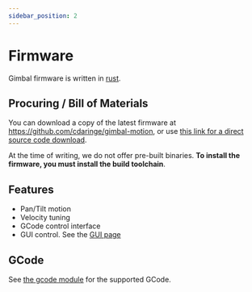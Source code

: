 ```yaml
---
sidebar_position: 2
---
```


# Firmware

Gimbal firmware is written in [rust](https://www.rust-lang.org/).

## Procuring / Bill of Materials

You can download a copy of the latest firmware at https://github.com/cdaringe/gimbal-motion,
or use [this link for a direct source code download](https://github.com/cdaringe/gimbal-motion/archive/refs/heads/main.zip).

At the time of writing, we do not offer pre-built binaries. **To install the firmware, you must install the build toolchain**.

## Features

- Pan/Tilt motion
- Velocity tuning
- GCode control interface
- GUI control. See the [GUI page](./user-interface)

## GCode

See [the gcode module](https://github.com/cdaringe/gimbal-motion/blob/main/src/gcode.rs#L2) for the supported GCode.
